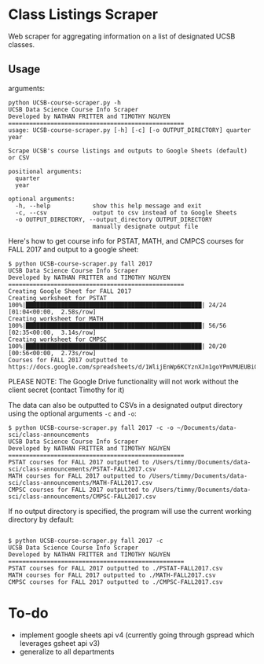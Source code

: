 # Class Listings Scraper
Web scraper for aggregating information on a list of designated UCSB classes.

## Usage
arguments:
```
python UCSB-course-scraper.py -h
UCSB Data Science Course Info Scraper
Developed by NATHAN FRITTER and TIMOTHY NGUYEN
==================================================
usage: UCSB-course-scraper.py [-h] [-c] [-o OUTPUT_DIRECTORY] quarter year

Scrape UCSB's course listings and outputs to Google Sheets (default) or CSV

positional arguments:
  quarter
  year

optional arguments:
  -h, --help            show this help message and exit
  -c, --csv             output to csv instead of to Google Sheets
  -o OUTPUT_DIRECTORY, --output_directory OUTPUT_DIRECTORY
                        manually designate output file
```

Here's how to get course info for PSTAT, MATH, and CMPCS courses for FALL 2017 and output to a google sheet:
```
$ python UCSB-course-scraper.py fall 2017
UCSB Data Science Course Info Scraper
Developed by NATHAN FRITTER and TIMOTHY NGUYEN
==================================================
Creating Google Sheet for FALL 2017
Creating worksheet for PSTAT
100%|██████████████████████████████████████████████████| 24/24 [01:04<00:00,  2.58s/row]
Creating worksheet for MATH
100%|██████████████████████████████████████████████████| 56/56 [02:35<00:00,  3.14s/row]
Creating worksheet for CMPSC
100%|██████████████████████████████████████████████████| 20/20 [00:56<00:00,  2.73s/row]
Courses for FALL 2017 outputted to https://docs.google.com/spreadsheets/d/1WlijEnWp6KCYznXJn1goYPmVMUEUBiG878_Q7BvxaSo
```
PLEASE NOTE: The Google Drive functionality will not work without the client secret (contact Timothy for it)


The data can also be outputted to CSVs in a designated output directory using the optional arguments `-c` and `-o`:
```
$ python UCSB-course-scraper.py fall 2017 -c -o ~/Documents/data-sci/class-announcements
UCSB Data Science Course Info Scraper
Developed by NATHAN FRITTER and TIMOTHY NGUYEN
==================================================
PSTAT courses for FALL 2017 outputted to /Users/timmy/Documents/data-sci/class-announcements/PSTAT-FALL2017.csv
MATH courses for FALL 2017 outputted to /Users/timmy/Documents/data-sci/class-announcements/MATH-FALL2017.csv
CMPSC courses for FALL 2017 outputted to /Users/timmy/Documents/data-sci/class-announcements/CMPSC-FALL2017.csv
```

If no output directory is specified, the program will use the current working directory by default:
```

$ python UCSB-course-scraper.py fall 2017 -c
UCSB Data Science Course Info Scraper
Developed by NATHAN FRITTER and TIMOTHY NGUYEN
==================================================
PSTAT courses for FALL 2017 outputted to ./PSTAT-FALL2017.csv
MATH courses for FALL 2017 outputted to ./MATH-FALL2017.csv
CMPSC courses for FALL 2017 outputted to ./CMPSC-FALL2017.csv
```


# To-do

- implement google sheets api v4 (currently going through gspread which leverages gsheet api v3)
- generalize to all departments
